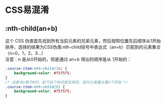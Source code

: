 # CSS易混淆

## :nth-child(an+b)

这个 CSS 伪类首先找到所有当前元素的兄弟元素，然后按照位置先后顺序从1开始排序，选择的结果为CSS伪类:nth-child括号中表达式（an+b）匹配到的元素集合（n=0，1，2，3...）  
注意：n 是从0开始的，但是通过 an+b 得出的顺序是从 1开始的：

```css
.course-item:nth-child(2n) {
    background-color: #f5f5f5;
}
/* 这里当n等于0时，如下这个样式是无效的，因为元素要从第1个开始 */ 
.course-item:nth-child(0) {
    background-color: #f5f5f5;
}
```



